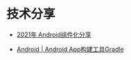 # 技术分享

- [2021年 Android组件化分享](https://electrolyteJ.github.io/blog/2021-12-31/shared-android-component)

- [Android | Android App构建工具Gradle](https://electrolytej.github.io/blog/2017-10-22/build-tools-gradle)
